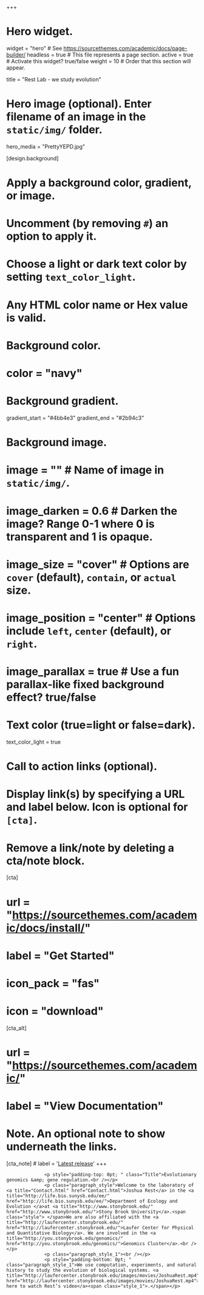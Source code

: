 +++
# Hero widget.
widget = "hero"  # See https://sourcethemes.com/academic/docs/page-builder/
headless = true  # This file represents a page section.
active = true  # Activate this widget? true/false
weight = 10  # Order that this section will appear.

title = "Rest Lab - we study evolution"

# Hero image (optional). Enter filename of an image in the `static/img/` folder.
hero_media = "PrettyYEPD.jpg"

[design.background]
  # Apply a background color, gradient, or image.
  #   Uncomment (by removing `#`) an option to apply it.
  #   Choose a light or dark text color by setting `text_color_light`.
  #   Any HTML color name or Hex value is valid.

  # Background color.
  # color = "navy"
  
  # Background gradient.
  gradient_start = "#4bb4e3"
  gradient_end = "#2b94c3"
  
  # Background image.
  # image = ""  # Name of image in `static/img/`.
  # image_darken = 0.6  # Darken the image? Range 0-1 where 0 is transparent and 1 is opaque.
  # image_size = "cover"  #  Options are `cover` (default), `contain`, or `actual` size.
  # image_position = "center"  # Options include `left`, `center` (default), or `right`.
  # image_parallax = true  # Use a fun parallax-like fixed background effect? true/false
  
  # Text color (true=light or false=dark).
  text_color_light = true

# Call to action links (optional).
#   Display link(s) by specifying a URL and label below. Icon is optional for `[cta]`.
#   Remove a link/note by deleting a cta/note block.
[cta]
 # url = "https://sourcethemes.com/academic/docs/install/"
 # label = "Get Started"
 # icon_pack = "fas"
 # icon = "download"
  
[cta_alt]
 # url = "https://sourcethemes.com/academic/"
#  label = "View Documentation"

# Note. An optional note to show underneath the links.
[cta_note]
	#  label = '<a class="js-github-release" href="https://sourcethemes.com/academic/updates" data-repo="gcushen/hugo-academic">Latest release<!-- V --></a>'
+++

                  <p style="padding-top: 0pt; " class="Title">Evolutionary genomics &amp; gene regulation.<br /></p>
                  <p class="paragraph_style">Welcome to the laboratory of <a title="Contact.html" href="Contact.html">Joshua Rest</a> in the <a title="http://life.bio.sunysb.edu/ee/" href="http://life.bio.sunysb.edu/ee/">Department of Ecology and Evolution </a>at <a title="http://www.stonybrook.edu/" href="http://www.stonybrook.edu/">Stony Brook University</a>.<span class="style"> </span>We are also affiliated with the <a title="http://laufercenter.stonybrook.edu/" href="http://laufercenter.stonybrook.edu/">Laufer Center for Physical and Quantitative Biology</a>. We are involved in the <a title="http://you.stonybrook.edu/genomics/" href="http://you.stonybrook.edu/genomics/">Genomics Cluster</a>.<br /></p>
                  <p class="paragraph_style_1"><br /></p>
                  <p style="padding-bottom: 0pt; " class="paragraph_style_1">We use computation, experiments, and natural history to study the evolution of biological systems. <a title="http://laufercenter.stonybrook.edu/images/movies/JoshuaRest.mp4" href="http://laufercenter.stonybrook.edu/images/movies/JoshuaRest.mp4">Click here to watch Rest’s video</a><span class="style_1">.</span></p>
